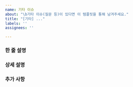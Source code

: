 ```yaml
---
name: 기타 이슈
about: "\b기타 이슈(질문 등)이 있다면 이 템플릿을 통해 남겨주세요."
title: "[기타] ..."
labels: ''
assignees: ''

---
```


### 한 줄 설명

<!--
이슈에 대해 간략하게 한 줄로 설명해주세요.
-->

### 상세 설명

<!--
이슈에 대한 상세 설명을 적어주세요.

- ** 이슈 배경 **
- ** (질문이라면) 질문 내용**
-->

### 추가 사항

<!--
이슈와 관련된 추가적인 사항이 있다면 적어주세요.

- ** 관련 레퍼런스 **
- ** 관련 스크린샷 **
-->
